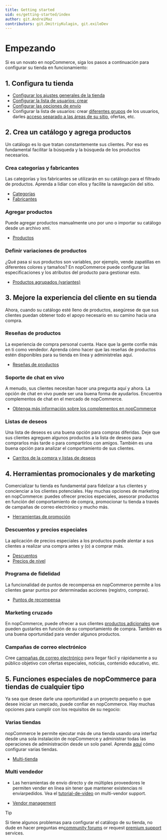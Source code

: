 ```yaml
---
title: Getting started
uid: es/getting-started/index
author: git.AndreiMaz
contributors: git.DmitriyKulagin, git.exileDev
---
```


# Empezando

Si es un novato en nopCommerce, siga los pasos a continuación para configurar su tienda en funcionamiento:

## 1. Configura tu tienda

- [Configurar los ajustes generales de la tienda](xref:es/getting-started/advanced-configuration/your-store-information)
- [Configurar la lista de usuarios: crear](xref:es/getting-started/configure-payments/payment-methods/index)
- [Configurar las opciones de envío](xref:es/getting-started/configure-shipping/index)
- Configurar la lista de usuarios: crear [diferentes grupos](xref:es/running-your-store/customer-management/customer-roles) de los usuarios, darles [acceso separado a las áreas de su sitio](xref:es/running-your-store/customer-management/access-control-list), ofertas, etc.

## 2. Crea un catálogo y agrega productos

Un catálogo es lo que tratan constantemente sus clientes. Por eso es fundamental facilitar la búsqueda y la búsqueda de los productos necesarios.

### Crea categorías y fabricantes

Las categorías y los fabricantes se utilizarán en su catálogo para el filtrado de productos. Aprenda a lidiar con ellos y facilite la navegación del sitio.

* [Categorías](xref:es/ejecutar-su-tienda/catálogo/categorías)
* [Fabricantes](xref:es/running-your-store/catalog/Manufacturers)

### Agregar productos

Puede agregar productos manualmente uno por uno o importar su catálogo desde un archivo xml.

* [Productos](xref:es/running-your-store/catalog/products/index)

### Definir variaciones de productos

¿Qué pasa si sus productos son variables, por ejemplo, vende zapatillas en diferentes colores y tamaños? En nopCommerce puede configurar las especificaciones y los atributos del producto para gestionar esto.

* [Productos agrupados (variantes)](xref:es/ejecutar-su-tienda/catálogo/productos/productos-agrupados-variantes)

## 3. Mejore la experiencia del cliente en su tienda

Ahora, cuando su catálogo esté lleno de productos, asegúrese de que sus clientes puedan obtener todo el apoyo necesario en su camino hacia una compra.

### Reseñas de productos

La experiencia de compra personal cuenta. Hace que la gente confíe más en ti como vendedor. Aprenda cómo hacer que las reseñas de productos estén disponibles para su tienda en línea y adminístrelas aquí.

* [Reseñas de productos](xref:es/running-your-store/catalog/products/product-reviews)

### Soporte de chat en vivo

A menudo, sus clientes necesitan hacer una pregunta aquí y ahora. La opción de chat en vivo puede ser una buena forma de ayudarlos. Encuentra complementos de chat en el mercado de nopCommerce.

* [Obtenga más información sobre los complementos en nopCommerce](xref:es/Getting-started/advanced-configuration/plugins-in-nopcommerce)

### Listas de deseos

Una lista de deseos es una buena opción para compras diferidas. Deje que sus clientes agreguen algunos productos a la lista de deseos para comprarlos más tarde o para compartirlos con amigos. También es una buena opción para analizar el comportamiento de sus clientes.

* [Carritos de la compra y listas de deseos](xref:es/running-your-store/order-management/shopping-carts-and-wishlists)

## 4. Herramientas promocionales y de marketing

Comercializar tu tienda es fundamental para fidelizar a tus clientes y concienciar a los clientes potenciales. Hay muchas opciones de marketing en nopCommerce: puedes ofrecer precios especiales, asesorar productos en función del comportamiento de compra, promocionar tu tienda a través de campañas de correo electrónico y mucho más.

* [Herramientas de promoción](xref:es/ejecutando-su-tienda/herramientas-promocionales/index)

### Descuentos y precios especiales

La aplicación de precios especiales a los productos puede alentar a sus clientes a realizar una compra antes y (o) a comprar más.

* [Descuentos](xref:es/ejecutar-su-tienda/herramientas-promocionales/descuentos)
* [Precios de nivel](xref:es/running-your-store/otional-tools/tier-precios)

### Programa de fidelidad

La funcionalidad de puntos de recompensa en nopCommerce permite a los clientes ganar puntos por determinadas acciones (registro, compras).

* [Puntos de recompensa](xref:es/ejecutar-su-tienda/herramientas-promocionales/puntos-de-recompensa)

### Marketing cruzado

En nopCommerce, puede ofrecer a sus clientes [productos adicionales](xref:es/ejecutar-su-tienda/herramientas-promocionales/ventas-cruzadas-y-productos-relacionados) que pueden gustarles en función de su comportamiento de compra. También es una buena oportunidad para vender algunos productos.

### Campañas de correo electrónico

Cree [campañas de correo electrónico](xref:es/ejecutar-su-tienda/herramientas-promocionales/campañas-de-correo-electrónico) para llegar fácil y rápidamente a su público objetivo con ofertas especiales, noticias, contenido educativo, etc.

## 5. Funciones especiales de nopCommerce para tiendas de cualquier tipo

Ya sea que desee darle una oportunidad a un proyecto pequeño o que desee iniciar un mercado, puede confiar en nopCommerce. Hay muchas opciones para cumplir con los requisitos de su negocio:

### Varias tiendas

nopCommerce le permite ejecutar más de una tienda usando una interfaz desde una sola instalación de nopCommerce y administrar todas las operaciones de administración desde un solo panel. Aprenda [aquí](xref:es/Getting-started/advanced-configuration/multi-store) cómo configurar varias tiendas.

* [Multi-tienda](xref:es/Getting-Start/Advanced-Configuration/Multi-Store)

### Multi vendedor

* Las herramientas de envío directo y de múltiples proveedores le permiten vender en línea sin tener que mantener existencias ni enviarpedidos. Vea el [tutorial-de-vídeo](https://www.youtube.com/watchv=MH6r6tqfLF8&index=9&list=PLnL_aDfmRHwsbhj621A-RFb1KnzeFxYz4) on multi-vendor support.

* [Vendor management](xref:es/running-your-store/vendor-management)

> [!TIP]
> 
> Si tiene algunos problemas para configurar el catálogo de su tienda, no dude en hacer preguntas en[community forums](http://www.nopcommerce.com/boards/forum/5/general-support) or request [premium support](http://www.nopcommerce.com/nopcommerce-premium-support-services) services.